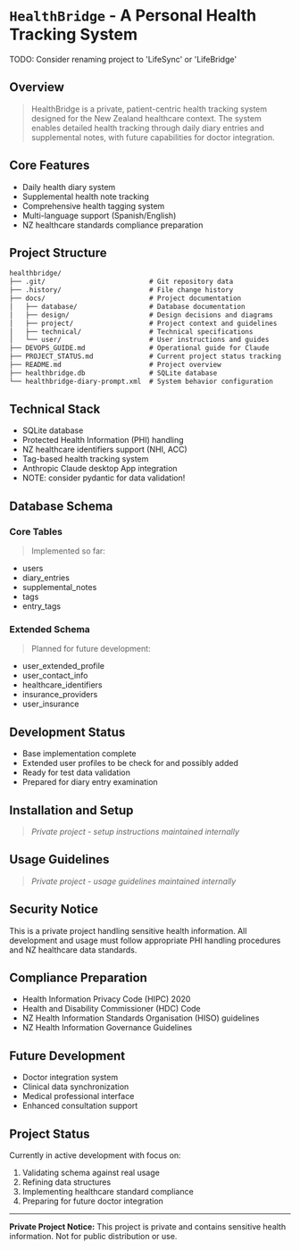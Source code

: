 # `HealthBridge` - A Personal Health Tracking System

TODO: Consider renaming project to 'LifeSync' or 'LifeBridge'

## Overview

> HealthBridge is a private, patient-centric health tracking system designed for the New Zealand healthcare context. The system enables detailed health tracking through daily diary entries and supplemental notes, with future capabilities for doctor integration.

## Core Features

- Daily health diary system
- Supplemental health note tracking
- Comprehensive health tagging system
- Multi-language support (Spanish/English)
- NZ healthcare standards compliance preparation

## Project Structure

```txt
healthbridge/
├── .git/                          # Git repository data
├── .history/                      # File change history
├── docs/                          # Project documentation
│   ├── database/                  # Database documentation
│   ├── design/                    # Design decisions and diagrams
│   ├── project/                   # Project context and guidelines
│   ├── technical/                 # Technical specifications
│   └── user/                      # User instructions and guides
├── DEVOPS_GUIDE.md                # Operational guide for Claude
├── PROJECT_STATUS.md              # Current project status tracking
├── README.md                      # Project overview
├── healthbridge.db                # SQLite database
└── healthbridge-diary-prompt.xml  # System behavior configuration
```

## Technical Stack

- SQLite database
- Protected Health Information (PHI) handling
- NZ healthcare identifiers support (NHI, ACC)
- Tag-based health tracking system
- Anthropic Claude desktop App integration
- NOTE: consider pydantic for data validation!

## Database Schema

### Core Tables

> Implemented so far:

- users
- diary_entries
- supplemental_notes
- tags
- entry_tags

### Extended Schema

> Planned for future development:

- user_extended_profile
- user_contact_info
- healthcare_identifiers
- insurance_providers
- user_insurance

## Development Status

- Base implementation complete
- Extended user profiles to be check for and possibly added
- Ready for test data validation
- Prepared for diary entry examination

## Installation and Setup

> *Private project - setup instructions maintained internally*

## Usage Guidelines

> *Private project - usage guidelines maintained internally*

## Security Notice

This is a private project handling sensitive health information. All development and usage must follow appropriate PHI handling procedures and NZ healthcare data standards.

## Compliance Preparation

- Health Information Privacy Code (HIPC) 2020
- Health and Disability Commissioner (HDC) Code
- NZ Health Information Standards Organisation (HISO) guidelines
- NZ Health Information Governance Guidelines

## Future Development

- Doctor integration system
- Clinical data synchronization
- Medical professional interface
- Enhanced consultation support

## Project Status

Currently in active development with focus on:

1. Validating schema against real usage
2. Refining data structures
3. Implementing healthcare standard compliance
4. Preparing for future doctor integration

---

**Private Project Notice:** This project is private and contains sensitive health information. Not for public distribution or use.

